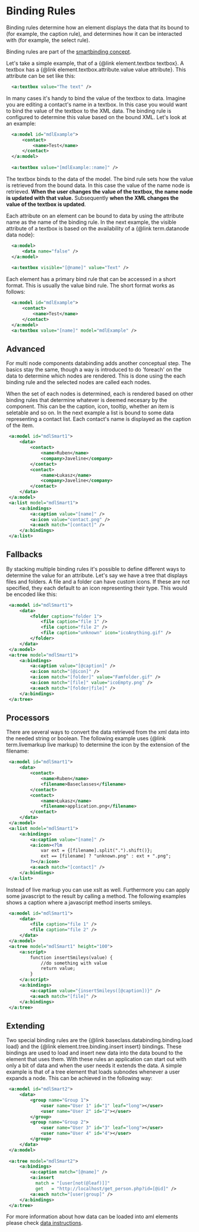 # Binding Rules

Binding rules determine how an element displays the data that 
 its bound to (for example, the caption rule), 
 and determines how it can be interacted with 
 (for example, the select rule).

 Binding rules are part of the [smartbinding concept](./smartbinding.html).
 

 Let's take a simple example, that of a {@link element.textbox textbox}. A 
 textbox has a {@link element.textbox.attribute.value value attribute}. This
 attribute can be set like this:

```xml
  <a:textbox value="The text" />
```

 In many cases it's handy to bind the value of the textbox to data. Imagine
 you are editing a contact's name in a textbox. In this case you would want to 
 bind the value of the textbox to the XML data. The binding rule is configured
 to determine this value based on the bound XML. Let's look at an example:

```xml
  <a:model id="mdlExample">
      <contact>
          <name>Test</name>
      </contact>
  </a:model>
  
  <a:textbox value="[mdlExample::name]" />
```

 The textbox binds to the data of the model. The bind rule sets how the value
 is retrieved from the bound data. In this case the value of the name node is
 retrieved. **When the user changes the value of the textbox, the name
 node is updated with that value.** Subsequently **when the XML
 changes the value of the textbox is updated**.

 Each attribute on an element can be bound to data by using the attribute
 name as the name of the binding rule. In the next example, the visible
 attribute of a textbox is based on the availability of a {@link term.datanode data node}:
 
```xml
  <a:model>
      <data name="false" />
  </a:model>
  
  <a:textbox visible="[@name]" value="Text" />
```

 Each element has a primary bind rule that can be accessed in a short format.
 This is usually the value bind rule. The short format works as follows:

```xml
  <a:model id="mdlExample">
      <contact>
          <name>Test</name>
      </contact>
  </a:model>
  <a:textbox value="[name]" model="mdlExample" />
```

## Advanced

 For multi node components databinding adds another conceptual step. The basics
 stay the same, though a way is introduced to do 'foreach' on the data to 
 determine which nodes are rendered. This is done using the each binding rule and
 the selected nodes are called each nodes.

 When the set of each nodes is determined, each is rendered based on other
 binding rules that determine whatever is deemed necesary by the component. 
 This can be the caption, icon, tooltip, whether an item is seletable and so on.
 In the next example a list is bound to some data representing a contact list.
 Each contact's name is displayed as the caption of the item.
 
 ```xml
  <a:model id="mdlSmart1">
      <data>
          <contact>
              <name>Ruben</name>
              <company>Javeline</company>
          </contact>
          <contact>
              <name>Łukasz</name>
              <company>Javeline</company>
          </contact>
      </data>
  </a:model>
  <a:list model="mdlSmart1">
      <a:bindings>
          <a:caption value="[name]" />
          <a:icon value="contact.png" />
          <a:each match="[contact]" />
      </a:bindings>
  </a:list>
 ```
 
## Fallbacks

 By stacking multiple binding rules it's possible to define different ways to
 determine the value for an attribute. Let's say we have a tree that displays
 files and folders. A file and a folder can have custom icons. If these are 
 not specified, they each default to an icon representing their type. This would
 be encoded like this:
 
 ```xml
  <a:model id="mdlSmart1">
      <data>
          <folder caption="folder 1">
              <file caption="file 1" />
              <file caption="file 2" />
              <file caption="unknown" icon="icoAnything.gif" />
          </folder>
      </data>
  </a:model>
  <a:tree model="mdlSmart1">
      <a:bindings>
          <a:caption value="[@caption]" />
          <a:icon match="[@icon]" />
          <a:icon match="[folder]" value="Famfolder.gif" />
          <a:icon match="[file]" value="icoEmpty.png" />
          <a:each match="[folder|file]" />
      </a:bindings>
  </a:tree>
 ```

## Processors

 There are several ways to convert the data retrieved from the xml data into
 the needed string or boolean. The following example uses {@link term.livemarkup live markup}
 to determine the icon by the extension of the filename:
 
 ```xml
  <a:model id="mdlSmart1">
      <data>
          <contact>
              <name>Ruben</name>
              <filename>Baseclasses</filename>
          </contact>
          <contact>
              <name>Łukasz</name>
              <filename>application.png</filename>
          </contact>
      </data>
  </a:model>
  <a:list model="mdlSmart1">
      <a:bindings>
          <a:caption value="[name]" />
          <a:icon><?lm
              var ext = {[filename].split(".").shift()};
              ext == [filename] ? "unknown.png" : ext + ".png";
          ?></a:icon>
          <a:each match="[contact]" />
      </a:bindings>
  </a:list>
 ```

 Instead of live markup you can use xslt as well. Furthermore you can apply some
 javascript to the result by calling a method. The following examples shows
 a caption where a javascript method inserts smileys.
 
 ```xml
  <a:model id="mdlSmart1">
      <data>
          <file caption="file 1" />
          <file caption="file 2" />
      </data>
  </a:model>
  <a:tree model="mdlSmart1" height="100">
      <a:script>
          function insertSmileys(value) {
              //do something with value
              return value;
          }
      </a:script>
      <a:bindings>
          <a:caption value="{insertSmileys([@caption])}" />
          <a:each match="[file]" />
      </a:bindings>
  </a:tree>
 ```

## Extending

 Two special binding rules are the {@link baseclass.databinding.binding.load load}
 and the {@link element.tree.binding.insert insert} bindings. These bindings
 are used to load and insert new data into the data bound to the element that
 uses them. With these rules an application can start out with only a bit of
 data and when the user needs it extends the data. A simple example is that of
 a tree element that loads subnodes whenever a user expands a node. This can
 be achieved in the following way:
 
 ```xml
  <a:model id="mdlSmart2">
      <data>
          <group name="Group 1">
              <user name="User 1" id="1" leaf="long"></user>
              <user name="User 2" id="2"></user>
          </group>
          <group name="Group 2">
              <user name="User 3" id="3" leaf="long"></user>
              <user name="User 4" id="4"></user>
          </group>
      </data>
  </a:model>
  
  <a:tree model="mdlSmart2">
      <a:bindings>
          <a:caption match="[@name]" />
          <a:insert  
            match = "[user[not(@leaf)]]" 
            get   = "http://localhost/get_person.php?id=[@id]" />
          <a:each match="[user|group]" />
      </a:bindings>
  </a:tree>
```

 For more information about how data can be loaded into aml elements please
 check [data instructions](./datainstruction.html).